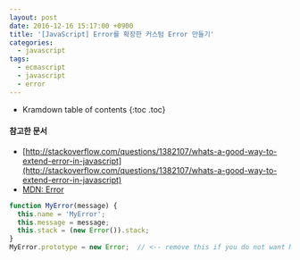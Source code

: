 ```yaml
---
layout: post
date: 2016-12-16 15:17:00 +0900
title: '[JavaScript] Error를 확장한 커스텀 Error 만들기'
categories:
  - javascript
tags:
  - ecmascript
  - javascript
  - error
---
```


* Kramdown table of contents
{:toc .toc}

#### 참고한 문서

- [http://stackoverflow.com/questions/1382107/whats-a-good-way-to-extend-error-in-javascript](http://stackoverflow.com/questions/1382107/whats-a-good-way-to-extend-error-in-javascript)
- [MDN: Error](https://developer.mozilla.org/en-US/docs/Web/JavaScript/Reference/Global_Objects/Error)

```js
function MyError(message) {
  this.name = 'MyError';
  this.message = message;
  this.stack = (new Error()).stack;
}
MyError.prototype = new Error;  // <-- remove this if you do not want MyError to be instanceof Error
```

